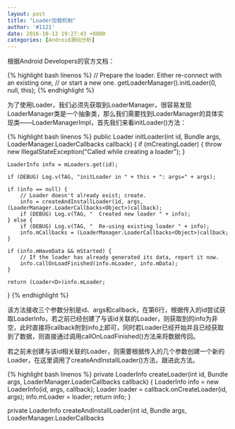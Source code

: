 ```yaml
---
layout: post
title: "Loader加载机制"
author: '#1121'
date: 2016-10-13 19:27:43 +0800
categories: [Android源码分析]
---
```


根据Android Developers的官方文档：

{% highlight bash linenos %}
// Prepare the loader.  Either re-connect with an existing one,
// or start a new one.
getLoaderManager().initLoader(0, null, this);
{% endhighlight %}

为了使用Loader，我们必须先获取到LoaderManager，很容易发现LoaderManager类是一个抽象类，那么我们需要找到LoaderManager的具体实现类——LoaderManagerImpl，首先我们来看initLoader()方法：

{% highlight bash linenos %}
public <D> Loader<D> initLoader(int id, Bundle args, LoaderManager.LoaderCallbacks<D> callback) {
    if (mCreatingLoader) {
        throw new IllegalStateException("Called while creating a loader");
    }
    
    LoaderInfo info = mLoaders.get(id);
    
    if (DEBUG) Log.v(TAG, "initLoader in " + this + ": args=" + args);

    if (info == null) {
        // Loader doesn't already exist; create.
        info = createAndInstallLoader(id, args,  (LoaderManager.LoaderCallbacks<Object>)callback);
        if (DEBUG) Log.v(TAG, "  Created new loader " + info);
    } else {
        if (DEBUG) Log.v(TAG, "  Re-using existing loader " + info);
        info.mCallbacks = (LoaderManager.LoaderCallbacks<Object>)callback;
    }
    
    if (info.mHaveData && mStarted) {
        // If the loader has already generated its data, report it now.
        info.callOnLoadFinished(info.mLoader, info.mData);
    }
    
    return (Loader<D>)info.mLoader;
}
{% endhighlight %}

该方法接收三个参数分别是id、args和callback，在第6行，根据传入的id尝试获取LoaderInfo，若之前已经创建了与该id关联的Loader，则获取到的info为非空，此时直接将callback附到info上即可，同时若Loader已经开始并且已经获取到了数据，则直接通过调用callOnLoadFinished()方法来将数据传回。

若之前未创建与该id相关联的Loader，则需要根据传入的几个参数创建一个新的Loader，在这里调用了createAndInstallLoader()方法，跟进此方法。

{% highlight bash linenos %}
private LoaderInfo createLoader(int id, Bundle args,
        LoaderManager.LoaderCallbacks<Object> callback) {
    LoaderInfo info = new LoaderInfo(id, args,  callback);
    Loader<Object> loader = callback.onCreateLoader(id, args);
    info.mLoader = loader;
    return info;
}

private LoaderInfo createAndInstallLoader(int id, Bundle args,
        LoaderManager.LoaderCallbacks<Object> callback) {
    try {
        mCreatingLoader = true;
        LoaderInfo info = createLoader(id, args, callback);
        installLoader(info);
        return info;
    } finally {
        mCreatingLoader = false;
    }
}
{% endhighlight %}

在createAndInstallLoader()中调用了createLoader()方法来获取LoaderInfo的实例，在createLoader()中实例化了一个LoaderInfo并且通过callback中的回调函数来获取Loader的实例并将其附到LoaderInfo的实例中，最后返回LoaderInfo的实例。返回createAndInstallLoader()方法，我们可以看到接下来调用了installLoader()函数，在installLoader()函数中首先以键值对的形式将id与LoaderInfo存入一个map中，这便是上述的我们可以从mLoaders中根据id获取到非空LoaderInfo的原因。然后，若mStarted为真，则调用LoaderInfo的start()函数，我们来看一下变量mStarted是何时被赋值的。

很容易找到，mStarted变量在LoaderManagerImpl的构造函数中被初始化的，那么LoaderManagerImpl是何时被实例化的呢？答案就在获取LoaderManager的方法getSupportLoaderManager()中，该方法最终调用了FragmentHostCallback类中的getLoaderManagerImpl()方法，在该方法中传入的mLoaderStarted变量的值即为mStarted变量的初值，问题又来了，mLoadersStarted又是在何时被赋值的？答案是doLoaderStart()方法中，该变量被置为true，而经过一番查阅资料后发现，在Activity的onStart()方法中调用了doLoaderStart()方法，最终将mStarted变量置为true，因此LoaderInfo的start()方法会被调用。跟进start()方法。

{% highlight bash linenos %}
void start() {
    if (mRetaining && mRetainingStarted) {
        // Our owner is started, but we were being retained from a
        // previous instance in the started state...  so there is really
        // nothing to do here, since the loaders are still started.
        mStarted = true;
        return;
    }

    if (mStarted) {
        // If loader already started, don't restart.
        return;
    }

    mStarted = true;
    
    if (DEBUG) Log.v(TAG, "  Starting: " + this);
    if (mLoader == null && mCallbacks != null) {
       mLoader = mCallbacks.onCreateLoader(mId, mArgs);
    }
    if (mLoader != null) {
        if (mLoader.getClass().isMemberClass()
                && !Modifier.isStatic(mLoader.getClass().getModifiers())) {
            throw new IllegalArgumentException(
                    "Object returned from onCreateLoader must not be a non-static inner member class: "
                    + mLoader);
        }
        if (!mListenerRegistered) {
            mLoader.registerListener(mId, this);
            mLoader.registerOnLoadCanceledListener(this);
            mListenerRegistered = true;
        }
        mLoader.startLoading();
    }
}
{% endhighlight %}

在该方法中，首先判断info中的Loader是否为空，若为空则通过回调函数的onCreateLoader()方法来为其赋值。接下来，为Loader添加监听器(加载完成监听器和加载取消监听器)，最后调用Loader的startLoading()方法，startLoading()中又会调用onStartLoading()方法，这个方法在Loader中是一个空方法因此必须由子类进行重写，在这里我们以AsyncTaskLoader()方法为例，在我们重写的继承自AsyncTaskLoader的类中的onStartLoading()方法中，我们调用了forceLoad()方法，该方法同样调用了onForceLoad()方法，我们跟进AsyncTaskLoader中的onForceLoad()方法。

{% highlight bash linenos %}
@Override
protected void onForceLoad() {
    super.onForceLoad();
    cancelLoad();
    mTask = new LoadTask();
    if (DEBUG) Log.v(TAG, "Preparing load: mTask=" + mTask);
    executePendingTask();
}
{% endhighlight %}

该方法中创建了一个LoadTask类的实例，可以看出，LoadTask类就是一个封装好了的AsyncTask，在该类中doInBackground()方法中，实际上调用的是我们继承自AsyncTaskLoader的类中的loadInBackground()方法，那么这便意味着我们加载数据的耗时操作均要写在loadInBackground()方法中。

回到onForceLoad()方法，方法的最后调用了executePendingTask()方法，该方法的任务就是执行上面创建的LoadTask，我们知道，AsyncTask是在doInBackground()方法中执行耗时操作，正如我们上面所说，这个方法调用的是我们重写的loadInBackground()方法，那么我们知道当耗时操作执行完毕后onPostExecute()方法会被调用，我们来跟进此方法。

{% highlight bash linenos %}
@Override
protected void onPostExecute(D data) {
    if (DEBUG) Log.v(TAG, this + " onPostExecute");
    try {
        AsyncTaskLoader.this.dispatchOnLoadComplete(this, data);
    } finally {
        mDone.countDown();
    }
}

void dispatchOnCancelled(LoadTask task, D data) {
    onCanceled(data);
    if (mCancellingTask == task) {
        if (DEBUG) Log.v(TAG, "Cancelled task is now canceled!");
        rollbackContentChanged();
        mLastLoadCompleteTime = SystemClock.uptimeMillis();
        mCancellingTask = null;
        if (DEBUG) Log.v(TAG, "Delivering cancellation");
        deliverCancellation();
        executePendingTask();
    }
}

void dispatchOnLoadComplete(LoadTask task, D data) {
    if (mTask != task) {
        if (DEBUG) Log.v(TAG, "Load complete of old task, trying to cancel");
        dispatchOnCancelled(task, data);
    } else {
        if (isAbandoned()) {
            // This cursor has been abandoned; just cancel the new data.
            onCanceled(data);
        } else {
            commitContentChanged();
            mLastLoadCompleteTime = SystemClock.uptimeMillis();
            mTask = null;
            if (DEBUG) Log.v(TAG, "Delivering result");
            deliverResult(data);
        }
    }
}
{% endhighlight %}

该方法中调用了AsyncTaskLoader中的dispatchOnLoadComplete()方法，如果mTask与task引用的不是同一个LoadTask实例则说明我们创建了新的LoadTask()，因此需要取消之前的task，即调用dispatchOnCancelled()方法，这两个函数的均把当前的状态(加载完毕的数据或取消操作)传给之前注册给Loader的监听器，最终监听器会调用callback的onLoadFinished()或onLoaderReset()函数。

Android中Loader的大概机制如上所述。
































